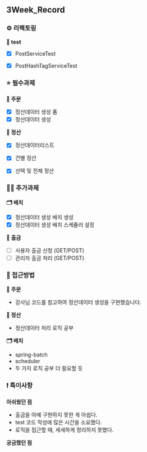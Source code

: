 ## 3Week_Record

### ⚙️ 리팩토링
<strong>🧪 test</strong>
- [X] PostServiceTest
- [X] PostHashTagServiceTest


### ⭐ 필수과제
<strong>📲 주문</strong>
- [X] 정산데이터 생성 품
- [X] 정산데이터 생성

<strong>🏦 정산</strong>
- [X] 정산데이터리스트
- [X] 건별 정산
- [X] 선택 및 전체 정산


### 👍🏻 추가과제
<strong>🗂 배치</strong>
- [X] 정산데이터 생성 배치 생성
- [X] 정산데이터 생성 배치 스케쥴러 설정

<strong>💸 출금</strong>
- [ ] 사용자 출금 신청 (GET/POST)
- [ ] 관리자 출금 처리 (GET/POST)

### 🤔 접근방법 
<strong>📲 주문</strong>
- 강사님 코드를 참고하여 정산데이터 생성을 구현했습니다.

<strong>🏦 정산</strong>
- 정산데이터 처리 로직 공부

<strong>🗂 배치</strong>
- spring-batch
- scheduler
- 두 가지 로직 공부 더 필요할 듯

### ❗️ 특이사항️
<strong>아쉬웠던 점</strong>
- 출금을 아예 구현하지 못한 게 아쉽다.
- test 코드 작성에 많은 시간을 소요했다.
- 로직을 접근할 때, 세세하게 정리하지 못했다.

<strong>궁금했던 점</strong>
